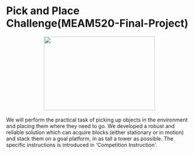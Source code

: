 # Pick and Place Challenge(MEAM520-Final-Project)
<div align=center><img width="300" height="200" src="https://github.com/Re19710610/Pick-and-Place-Challenge/blob/main/Image/Introduction.png"/></div><br>
<div align=left>We will perform the practical task of picking up objects in the environment and placing them where they need to go. We developed a robust and reliable solution which can acquire blocks (either stationary or in motion) and stack them on a goal platform, in as tall a tower as possible. The specific instructions is introduced in 'Competition Instruction'.<br>
